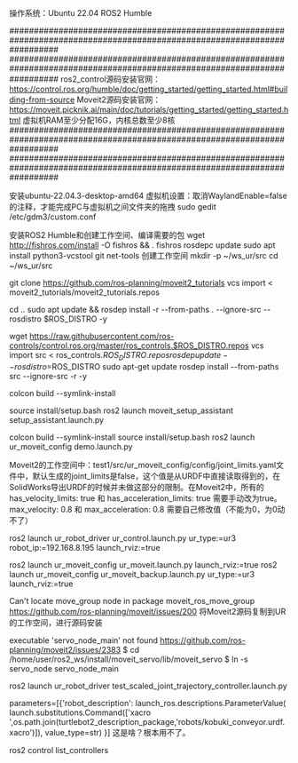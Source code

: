 操作系统：Ubuntu 22.04 ROS2 Humble

##########################################################################################################################
##########################################################################################################################
ros2_control源码安装官网：https://control.ros.org/humble/doc/getting_started/getting_started.html#building-from-source
Moveit2源码安装官网：https://moveit.picknik.ai/main/doc/tutorials/getting_started/getting_started.html
虚拟机RAM至少分配16G，内核总数至少8核
##########################################################################################################################
##########################################################################################################################


安装ubuntu-22.04.3-desktop-amd64
虚拟机设置：取消WaylandEnable=false的注释，才能完成PC与虚拟机之间文件夹的拖拽
sudo gedit /etc/gdm3/custom.conf

安装ROS2 Humble和创建工作空间、编译需要的包
wget http://fishros.com/install -O fishros && . fishros
rosdepc update
sudo apt install python3-vcstool git net-tools
创建工作空间
mkdir -p ~/ws_ur/src
cd ~/ws_ur/src

git clone https://github.com/ros-planning/moveit2_tutorials
vcs import < moveit2_tutorials/moveit2_tutorials.repos

cd ..
sudo apt update && rosdep install -r --from-paths . --ignore-src --rosdistro $ROS_DISTRO -y

wget https://raw.githubusercontent.com/ros-controls/control.ros.org/master/ros_controls.$ROS_DISTRO.repos
vcs import src < ros_controls.$ROS_DISTRO.repos
rosdep update --rosdistro=$ROS_DISTRO
sudo apt-get update
rosdep install --from-paths src --ignore-src -r -y

colcon build --symlink-install

source install/setup.bash
ros2 launch moveit_setup_assistant setup_assistant.launch.py

colcon build --symlink-install
source install/setup.bash
ros2 launch ur_moveit_config demo.launch.py

Moveit2的工作空间中：test1/src/ur_moveit_config/config/joint_limits.yaml文件中，默认生成的joint_limits是false，这个值是从URDF中直接读取得到的，在SolidWorks导出URDF的时候并未做这部分的限制。在Moveit2中，所有的    has_velocity_limits: true 和 has_acceleration_limits: true 需要手动改为true。max_velocity: 0.8 和 max_acceleration: 0.8 需要自己修改值（不能为0，为0动不了）




ros2 launch ur_robot_driver ur_control.launch.py ur_type:=ur3 robot_ip:=192.168.8.195 launch_rviz:=true


ros2 launch ur_moveit_config ur_moveit.launch.py launch_rviz:=true
ros2 launch ur_moveit_config ur_moveit_backup.launch.py ur_type:=ur3 launch_rviz:=true





Can't locate move_group node in package moveit_ros_move_group
https://github.com/ros-planning/moveit/issues/200
将Moveit2源码复制到UR的工作空间，进行源码安装



executable 'servo_node_main' not found
https://github.com/ros-planning/moveit2/issues/2383
$ cd /home/user/ros2_ws/install/moveit_servo/lib/moveit_servo
$ ln -s servo_node servo_node_main



ros2 launch ur_robot_driver test_scaled_joint_trajectory_controller.launch.py



parameters=[{'robot_description': launch_ros.descriptions.ParameterValue( launch.substitutions.Command(['xacro ',os.path.join(turtlebot2_description_package,'robots/kobuki_conveyor.urdf.xacro')]), value_type=str)  }]
这是啥？根本用不了。




ros2 control list_controllers

